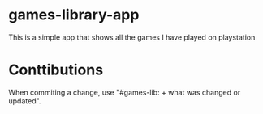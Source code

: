 # games-library-app

This is a simple app that shows all the games I have played on playstation

# Conttibutions

When commiting a change, use "#games-lib: + what was changed or updated".
